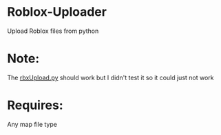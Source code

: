 # Roblox-Uploader
Upload Roblox files from python

# Note:
The [rbxUpload.py](https://github.com/Roblox-Thot/Roblox-Uploader/blob/main/import%20vers/rbxUpload.py) should work but I didn't test it so it could just not work

# Requires:
Any map file type
<!--[scrub.py](https://github.com/h0nde/roblox-game-scrubber) in the same folder
(only needed for uploading .rbxlx maps)-->
